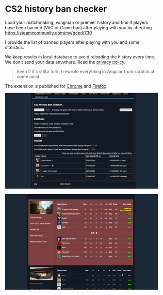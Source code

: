 # CS2 history ban checker

Load your matchmaking, wingman or premier history and find if players have been banned (VAC or Game ban) after playing with you by checking
https://steamcommunity.com/my/gcpd/730

I provide the list of banned players after playing with you and some statistics.

We keep results in local database to avoid reloading the history every time. We don't send your data anywhere. Read the [privacy policy](./privacy-policy.md).

> Even if it's still a fork, I rewrote everything in Angular from scratch at some point.

The extension is published for [Chrome](https://chromewebstore.google.com/detail/pniajbbemhplaefaikpgfipmopopjeob) and [Firefox](https://addons.mozilla.org/fr/firefox/addon/cs2-history-ban-checker/).

![UI](./readme/ui-2.0.5.png)

![Results](./readme/results-2.0.0.png)
